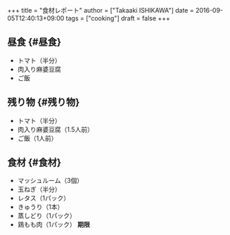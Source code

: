 +++
title = "食材レポート"
author = ["Takaaki ISHIKAWA"]
date = 2016-09-05T12:40:13+09:00
tags = ["cooking"]
draft = false
+++

## 昼食 {#昼食}

-   トマト（半分）
-   肉入り麻婆豆腐
-   ご飯


## 残り物 {#残り物}

-   トマト（半分）
-   肉入り麻婆豆腐（1.5人前）
-   ご飯（1人前）


## 食材 {#食材}

-   マッシュルーム（3個）
-   玉ねぎ（半分）
-   レタス（1パック）
-   きゅうり（1本）
-   蒸しどり（1パック）
-   鶏もも肉（1パック） **期限**
